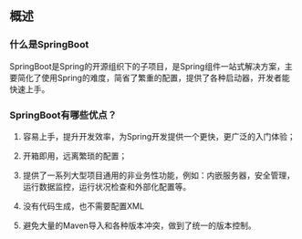 ## 概述

### 什么是SpringBoot

SpringBoot是Spring的开源组织下的子项目，是Spring组件一站式解决方案，主要简化了使用Spring的难度，简省了繁重的配置，提供了各种启动器，开发者能快速上手。

### SpringBoot有哪些优点？

1. 容易上手，提升开发效率，为Spring开发提供一个更快，更广泛的入门体验；

2. 开箱即用，远离繁琐的配置；

3. 提供了一系列大型项目通用的非业务性功能，例如：内嵌服务器，安全管理，运行数据监控，运行状况检查和外部化配置等。

4. 没有代码生成，也不需要配置XML

5. 避免大量的Maven导入和各种版本冲突，做到了统一的版本控制。
